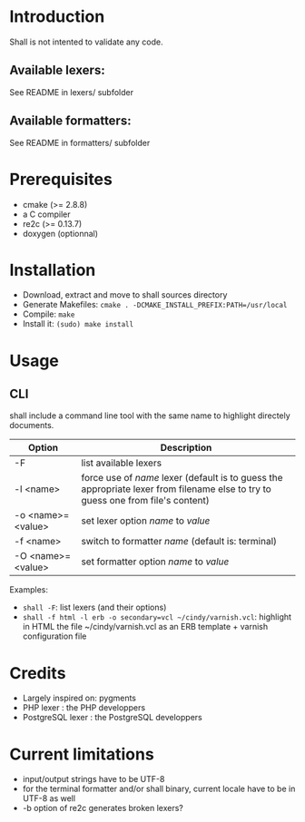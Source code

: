 # Introduction

Shall is not intented to validate any code.

## Available lexers:

See README in lexers/ subfolder

## Available formatters:

See README in formatters/ subfolder

# Prerequisites

* cmake (>= 2.8.8)
* a C compiler
* re2c (>= 0.13.7)
* doxygen (optionnal)

# Installation

* Download, extract and move to shall sources directory
* Generate Makefiles: `cmake . -DCMAKE_INSTALL_PREFIX:PATH=/usr/local`
* Compile: `make`
* Install it: `(sudo) make install`

# Usage

## CLI

shall include a command line tool with the same name to highlight directely documents.

| Option | Description |
| ------ | ----------- |
| -F | list available lexers |
| -l \<name> | force use of *name* lexer (default is to guess the appropriate lexer from filename else to try to guess one from file's content) |
| -o \<name>=\<value> | set lexer option *name* to *value* |
| -f \<name> | switch to formatter *name* (default is: terminal) |
| -O \<name>=\<value> | set formatter option *name* to *value* |

Examples:

* `shall -F`: list lexers (and their options)
* `shall -f html -l erb -o secondary=vcl ~/cindy/varnish.vcl`: highlight in HTML the file ~/cindy/varnish.vcl as an ERB template + varnish configuration file

# Credits

* Largely inspired on: pygments
* PHP lexer : the PHP developpers
* PostgreSQL lexer : the PostgreSQL developpers

# Current limitations

* input/output strings have to be UTF-8
* for the terminal formatter and/or shall binary, current locale have to be in UTF-8 as well
* -b option of re2c generates broken lexers?
